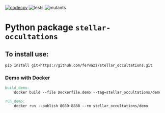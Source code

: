 [![codecov](https://codecov.io/gh/ferwazz/stellar_occultations/branch/develop/graph/badge.svg?token=8NOM5AFH66)](https://codecov.io/gh/ferwazz/stellar_occultations)
![tests](https://github.com/ferwazz/stellar_occultations/actions/workflows/tests.yml/badge.svg)
![mutants](https://github.com/ferwazz/stellar_occultations/actions/workflows/mutants.yml/badge.svg)

# Python package `stellar-occultations`

## To install use:

```
pip install git+https://github.com/ferwazz/stellar_occultations.git
```


### Demo with Docker

```Makefile
build_demo:
	docker build --file Dockerfile.demo --tag=stellar_occultations/demo .

run_demo:
	docker run --publish 8080:8888 --rm stellar_occultations/demo
```